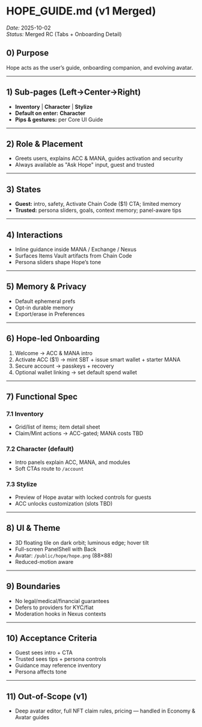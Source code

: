 # HOPE_GUIDE.md (v1 Merged)

_Date:_ 2025-10-02  
_Status:_ Merged RC (Tabs + Onboarding Detail)

## 0) Purpose
Hope acts as the user’s guide, onboarding companion, and evolving avatar.

---
## 1) Sub-pages (Left→Center→Right)
- **Inventory** | **Character** | **Stylize**
- **Default on enter:** **Character**
- **Pips & gestures:** per Core UI Guide

---
## 2) Role & Placement
- Greets users, explains ACC & MANA, guides activation and security  
- Always available as "Ask Hope" input, guest and trusted

---
## 3) States
- **Guest:** intro, safety, Activate Chain Code ($1) CTA; limited memory  
- **Trusted:** persona sliders, goals, context memory; panel-aware tips

---
## 4) Interactions
- Inline guidance inside MANA / Exchange / Nexus  
- Surfaces Items Vault artifacts from Chain Code  
- Persona sliders shape Hope’s tone

---
## 5) Memory & Privacy
- Default ephemeral prefs  
- Opt-in durable memory  
- Export/erase in Preferences

---
## 6) Hope-led Onboarding
1. Welcome → ACC & MANA intro  
2. Activate ACC ($1) → mint SBT + issue smart wallet + starter MANA  
3. Secure account → passkeys + recovery  
4. Optional wallet linking → set default spend wallet

---
## 7) Functional Spec
### 7.1 Inventory
- Grid/list of items; item detail sheet  
- Claim/Mint actions → ACC-gated; MANA costs TBD

### 7.2 Character (default)
- Intro panels explain ACC, MANA, and modules  
- Soft CTAs route to `/account`

### 7.3 Stylize
- Preview of Hope avatar with locked controls for guests  
- ACC unlocks customization (slots TBD)

---
## 8) UI & Theme
- 3D floating tile on dark orbit; luminous edge; hover tilt  
- Full-screen PanelShell with Back  
- Avatar: `/public/hope/hope.png` (88×88)  
- Reduced-motion aware

---
## 9) Boundaries
- No legal/medical/financial guarantees  
- Defers to providers for KYC/fiat  
- Moderation hooks in Nexus contexts

---
## 10) Acceptance Criteria
- Guest sees intro + CTA  
- Trusted sees tips + persona controls  
- Guidance may reference inventory  
- Persona affects tone

---
## 11) Out-of-Scope (v1)
- Deep avatar editor, full NFT claim rules, pricing — handled in Economy & Avatar guides
